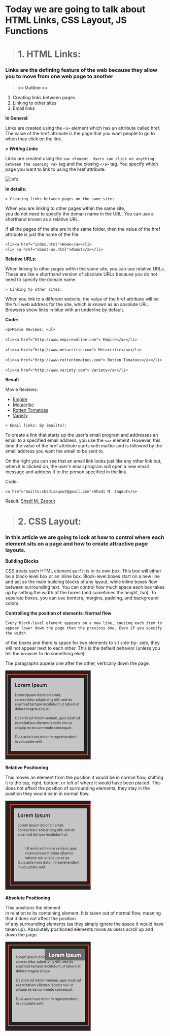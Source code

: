 

 
# Today we are going to talk about HTML Links, CSS Layout, JS Functions

> # 1. HTML Links:

### Links are the defining feature of the web because they allow you to move from one web page to another

> **>> Outline <<**

1. Creating links between pages
 1. Linking to other sites
 2. Email links
 
**In General**:

Links are created using the `<a>` element which has an attribute called href. The value of the href attribute is the page that you want people to go to when they click on the link.

***> Writing Links***

Links are created using the `<a> element. Users can click on anything between the opening <a>` tag and the closing `</a>` tag. You specify which page you want to link to using the href attribute.

![info](https://www2.stat.duke.edu/~fl35/teaching/440-19F/decks/images/html-structure.png)


**In details:**

    > Creating links between pages on the same site:
When you are linking to other pages within the same site,  
you do not need to specify the domain name in the URL. You can use a shorthand known as a relative URL.

If all the pages of the site are in the same folder, then the value of the href attribute is just the name of the file.
 

    <li><a href="index.html">Home</a></li>
    <li> <a href="about-us.html">About</a></li>
  

 **Relative URLs:**

When linking to other pages within the same site, you can use relative URLs. These are like a shorthand version of absolute URLs because you do not need to specify the domain name.

    > Linking to other sites:
When you link to a different website, the value of the href attribute will be the full web address for the site, which is known as an absolute URL.
Browsers show links in blue with an underline by default.

**Code:**

    <p>Movie Reviews: <ul>
    
    <li><a href="http://www.empireonline.com"> Empire</a></li>
    
    <li><a href="http://www.metacritic.com"> Metacritic</a></li>
    
    <li><a href="http://www.rottentomatoes.com"> Rotten Tomatoes</a></li>
    
    <li><a href="http://www.variety.com"> Variety</a></li>

</ul> </p>

**Result**

<p>Movie Reviews: <ul>

<li><a href="http://www.empireonline.com"> Empire</a></li>

<li><a href="http://www.metacritic.com"> Metacritic</a></li>

<li><a href="http://www.rottentomatoes.com"> Rotten Tomatoes</a></li>

<li><a href="http://www.variety.com"> Variety</a></li>

</ul> </p>


    > Email links: By (mailto):
To create a link that starts up the user's email program and addresses an email to a specified email address, you use the `<a>` element. However, this time the value of the href attribute starts with mailto: and is followed by the email address you want the email to be sent to.

On the right you can see that an email link looks just like any other link but, when it is clicked on, the user's email program will open a new email message and address it to the person specified in the link.

Code:

    <a href="mailto:shadizaqout@gmail.com">Shadi M. Zaqout</a>

Result:
<a href="mailto:shadizaqout@gmail.com">Shadi M. Zaqout</a>

> # 2. CSS Layout:

### In this article  we are going to look at how to control where each element sits on a page and how to create attractive page layouts.
 **Building Blocks**
 
CSS treats each HTML element as if it is in its own box. This box will either be a block-level box or an inline box.
Block-level boxes start on a new line and act as the main building blocks of any layout, while inline boxes flow between surrounding text. You can control how much space each box takes up by setting the width of the boxes (and sometimes the height, too). To separate boxes, you can use borders, margins, padding, and background colors.

**Controlling the position of elements**:
	**Normal flow**

	Every block-level element appears on a new line, causing each item to appear lower down the page than the previous one. Even if you specify the width  
of the boxes and there is space for two elements to sit side-by- side, they will not appear next to each other. This is the default behavior (unless you tell the browser to do something else).


The paragraphs appear one after the other, vertically down the page.


![image info](./img/img1.png)

**Relative Positioning**

This moves an element from the position it would be in normal flow, shifting it to the top, right, bottom, or left of where it would have been placed. This does not affect the position of surrounding elements; they stay in the position they would be in in normal flow.

![image info](./img/img2.png)

**Absolute Positioning**

This positions the element  
in relation to its containing element. It is taken out of normal flow, meaning that it does not affect the position  
of any surrounding elements (as they simply ignore the space it would have taken up). Absolutely positioned elements move as users scroll up and down the page.

![image info](./img/img3.png)
